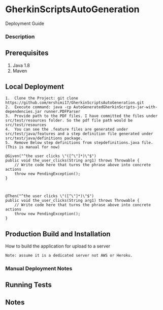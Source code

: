 # GherkinScriptsAutoGeneration
Deployment Guide

### Description

## Prerequisites
1. Java 1.8
2. Maven


## Local Deployment
```
1.  Clone the Project: git clone https://github.com/mrshimi17/GherkinScriptsAutoGeneration.git
2.  Execute command: java -cp AutoGeneratedGherkinScripts-jar-with-dependencies.jar runner.PDFParser
3.  Provide path to the PDF files. I have committed the files under src/test/resources folder. So the pdf file path would be src/test/resources
4.  You can see the .feature files are generated under src/test/java/features and a step definition file generated under src/test/java/definitions package.
5.  Remove Below step definitions from stepdefinitions.java file. (This is manual for now)

@Given("^the user clicks \"([^\"]*)\"$")
public void the_user_clicks(String arg1) throws Throwable {
    // Write code here that turns the phrase above into concrete actions
    throw new PendingException();
}



@Then("^the user clicks \"([^\"]*)\"$")
public void the_user_clicks(String arg1) throws Throwable {
    // Write code here that turns the phrase above into concrete actions
    throw new PendingException();
}
```

## Production Build and Installation
How to build the application for upload to a server
```bash
Note: assume it is a dedicated server not AWS or Heroku.
```

### Manual Deployment Notes

## Running Tests

## Notes
